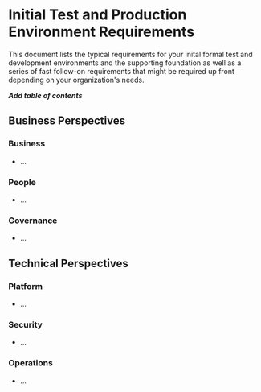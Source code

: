 # Initial Test and Production Environment Requirements

This document lists the typical requirements for your inital formal test and development environments and the supporting foundation as well as a series of fast follow-on requirements that might be required up front depending on your organization's needs.

***Add table of contents***

## Business Perspectives

### Business
* ...

### People
* ...

### Governance
* ...

## Technical Perspectives

### Platform
* ...

### Security
* ...

### Operations
* ...